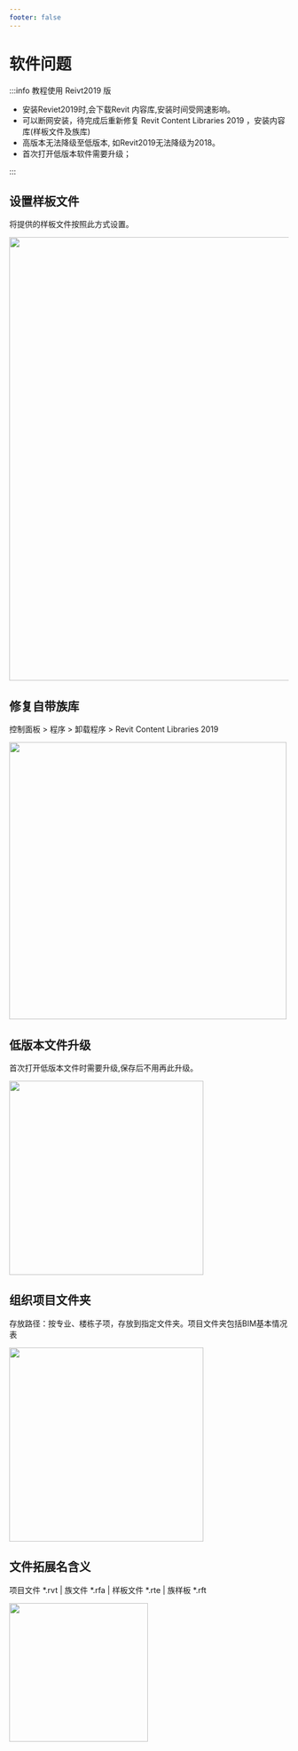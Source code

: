 ```yaml
---
footer: false
---
```


# 软件问题

:::info 教程使用 Reivt2019 版

- 安装Reviet2019时,会下载Revit 内容库,安装时间受网速影响。 
- 可以断网安装，待完成后重新修复 Revit Content Libraries 2019 ，安装内容库(样板文件及族库)
- 高版本无法降级至低版本, 如Revit2019无法降级为2018。
- 首次打开低版本软件需要升级；

:::

## 设置样板文件
将提供的样板文件按照此方式设置。

<img width = '800' height ='800' src ="/Basic/imgaes/Basic05.png"/>

##  修复自带族库

 控制面板 > 程序 >  卸载程序 > Revit Content Libraries 2019

<img width = '500' height ='500' src ="/Basic/imgaes/Basic01.png"/>

##  低版本文件升级
首次打开低版本文件时需要升级,保存后不用再此升级。

<img width = '350' height ='350' src ="/Basic/imgaes/Basic02.png"/>

## 组织项目文件夹
存放路径：按专业、楼栋子项，存放到指定文件夹。项目文件夹包括BIM基本情况表

<img width = '350' height ='350' src ="/Basic/imgaes/Basic04.png"/>

## 文件拓展名含义

项目文件 *.rvt  |  族文件   *.rfa  | 样板文件 *.rte  | 族样板   *.rft  

<img width = '250' height ='250' src ="/Basic/imgaes/Basic03.png"/>


